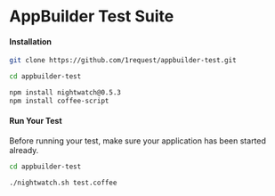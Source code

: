AppBuilder Test Suite
================

#### Installation

````sh
git clone https://github.com/1request/appbuilder-test.git

cd appbuilder-test

npm install nightwatch@0.5.3
npm install coffee-script
````

#### Run Your Test

Before running your test, make sure your application has been started already.

````sh
cd appbuilder-test

./nightwatch.sh test.coffee
````
